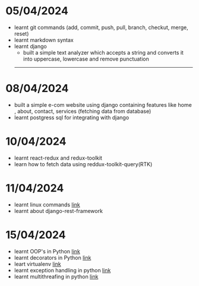 # 05/04/2024

- learnt git commands (add, commit, push, pull, branch, checkut, merge, reset)
- learnt markdown syntax
- learnt django
    - built a simple text analyzer which accepts a string and converts it into uppercase, lowercase and remove punctuation 
  ---
  
# 08/04/2024

- built a simple e-com website using django containing features like home , about, contact, services (fetching data from database)
- learnt postgress sql for integrating with django 
  

# 10/04/2024

- learnt react-redux and redux-toolkit
- learn how to fetch data using reddux-toolkit-query(RTK)
  
# 11/04/2024
- learnt linux commands [link](https://github.com/satyam880/my_activity/blob/main/linux.md)
- learnt about django-rest-framework

# 15/04/2024
- learnt OOP's in Python [link](https://github.com/satyam880/my_activity/blob/main/oops.py)
- learnt decorators in Python [link](https://github.com/satyam880/my_activity/blob/main/decorators.py)
- leart virtualenv [link](https://github.com/satyam880/my_activity/blob/main/venv.md)
- learnt exception handling in python [link](https://github.com/satyam880/my_activity/blob/main/exception.py)
- learnt multithreafing in python [link](https://github.com/satyam880/my_activity/blob/main/multithreading.py)